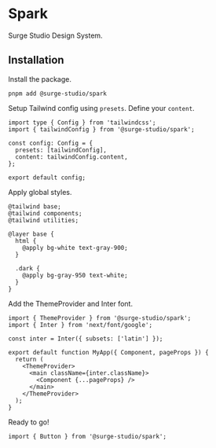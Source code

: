 # Spark

Surge Studio Design System.

## Installation

Install the package.

```
pnpm add @surge-studio/spark
```

Setup Tailwind config using `presets`. Define your `content`.

```
import type { Config } from 'tailwindcss';
import { tailwindConfig } from '@surge-studio/spark';

const config: Config = {
  presets: [tailwindConfig],
  content: tailwindConfig.content,
};

export default config;
```

Apply global styles.

```
@tailwind base;
@tailwind components;
@tailwind utilities;

@layer base {
  html {
    @apply bg-white text-gray-900;
  }

  .dark {
    @apply bg-gray-950 text-white;
  }
}
```

Add the ThemeProvider and Inter font.

```
import { ThemeProvider } from '@surge-studio/spark';
import { Inter } from 'next/font/google';

const inter = Inter({ subsets: ['latin'] });

export default function MyApp({ Component, pageProps }) {
  return (
    <ThemeProvider>
      <main className={inter.className}>
        <Component {...pageProps} />
      </main>
    </ThemeProvider>
  );
}
```

Ready to go!

```
import { Button } from '@surge-studio/spark';
```
